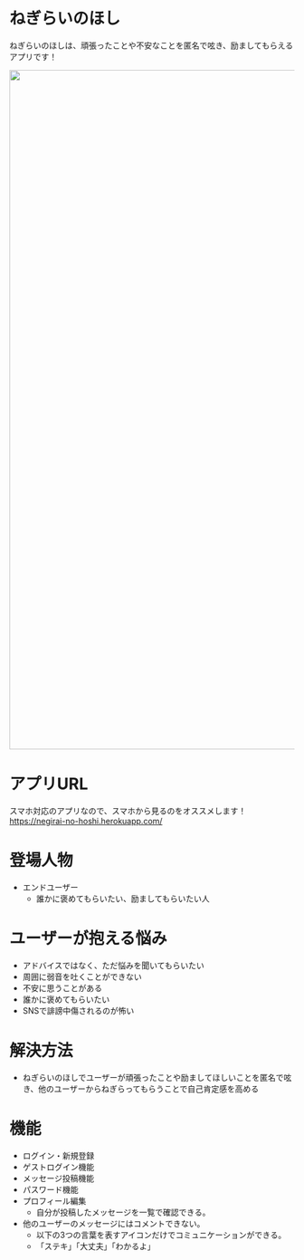 # ねぎらいのほし
ねぎらいのほしは、頑張ったことや不安なことを匿名で呟き、励ましてもらえるアプリです！

<img src="https://user-images.githubusercontent.com/84692432/141401170-4cbd5ea1-0562-41b4-8b71-91e7142fde82.png" width="1200px" >


# アプリURL
スマホ対応のアプリなので、スマホから見るのをオススメします！
https://negirai-no-hoshi.herokuapp.com/


# 登場人物

* エンドユーザー
  - 誰かに褒めてもらいたい、励ましてもらいたい人

# ユーザーが抱える悩み

* アドバイスではなく、ただ悩みを聞いてもらいたい
* 周囲に弱音を吐くことができない
* 不安に思うことがある
* 誰かに褒めてもらいたい
* SNSで誹謗中傷されるのが怖い

# 解決方法
* ねぎらいのほしでユーザーが頑張ったことや励ましてほしいことを匿名で呟き、他のユーザーからねぎらってもらうことで自己肯定感を高める

# 機能
* ログイン・新規登録
* ゲストログイン機能
* メッセージ投稿機能
* パスワード機能
* プロフィール編集
  * 自分が投稿したメッセージを一覧で確認できる。
* 他のユーザーのメッセージにはコメントできない。
  * 以下の3つの言葉を表すアイコンだけでコミュニケーションができる。
  * 「ステキ」「大丈夫」「わかるよ」



